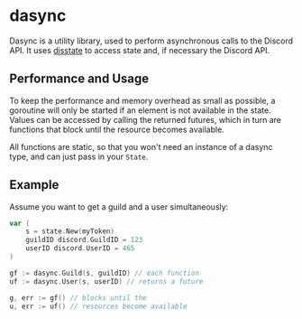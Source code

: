 # dasync

Dasync is a utility library, used to perform asynchronous calls to the Discord API.
It uses [disstate](https://github.com/mavolin/disstate) to access state and, if necessary the Discord API.

## Performance and Usage

To keep the performance and memory overhead as small as possible, a goroutine will only be started if an element is not available in the state.
Values can be accessed by calling the returned futures, which in turn are functions that block until the resource becomes available.

All functions are static, so that you won't need an instance of a dasync type, and can just pass in your `State`.

## Example

Assume you want to get a guild and a user simultaneously:

```go
var (
    s = state.New(myToken)
    guildID discord.GuildID = 123
    userID discord.UserID = 465
)

gf := dasync.Guild(s, guildID) // each function
uf := dasync.User(s, userID) // returns a future

g, err := gf() // blocks until the
u, err := uf() // resources become available
```